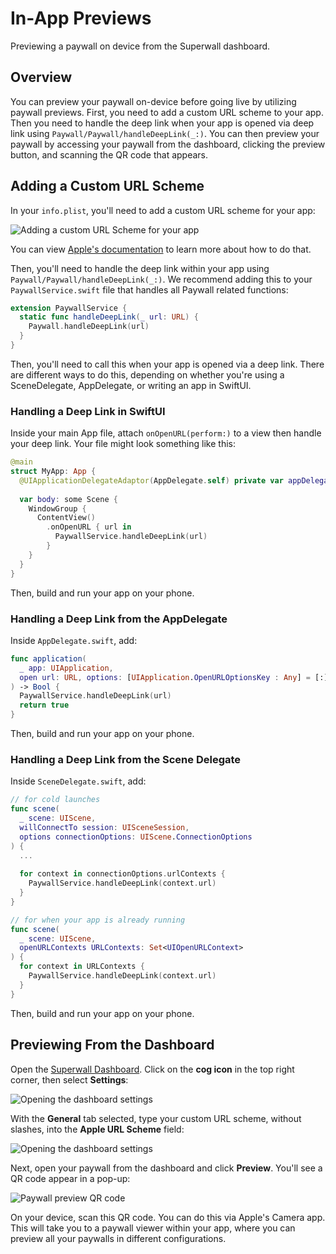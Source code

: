 # In-App Previews

Previewing a paywall on device from the Superwall dashboard.

## Overview

You can preview your paywall on-device before going live by utilizing paywall previews. First, you need to add a custom URL scheme to your app. Then you need to handle the deep link when your app is opened via deep link using ``Paywall/Paywall/handleDeepLink(_:)``. You can then preview your paywall by accessing your paywall from the dashboard, clicking the preview button, and scanning the QR code that appears.

## Adding a Custom URL Scheme

In your `info.plist`, you'll need to add a custom URL scheme for your app:

![Adding a custom URL Scheme for your app](customUrlScheme.png)

You can view [Apple's documentation](https://developer.apple.com/documentation/xcode/defining-a-custom-url-scheme-for-your-app) to learn more about how to do that.

Then, you'll need to handle the deep link within your app using ``Paywall/Paywall/handleDeepLink(_:)``. We recommend adding this to your `PaywallService.swift` file that handles all Paywall related functions:

```swift
extension PaywallService {
  static func handleDeepLink(_ url: URL) {
    Paywall.handleDeepLink(url)
  }
}
```

Then, you'll need to call this when your app is opened via a deep link. There are different ways to do this, depending on whether you're using a SceneDelegate, AppDelegate, or writing an app in SwiftUI.

### Handling a Deep Link in SwiftUI

Inside your main App file, attach `onOpenURL(perform:)` to a view then handle your deep link. Your file might look something like this:

```swift
@main
struct MyApp: App {
  @UIApplicationDelegateAdaptor(AppDelegate.self) private var appDelegate
  
  var body: some Scene {
    WindowGroup {
      ContentView()
        .onOpenURL { url in
          PaywallService.handleDeepLink(url)
        }
    }
  }
}
```

Then, build and run your app on your phone.

### Handling a Deep Link from the AppDelegate

Inside `AppDelegate.swift`, add:

```swift
func application(
  _ app: UIApplication, 
  open url: URL, options: [UIApplication.OpenURLOptionsKey : Any] = [:]
) -> Bool {
  PaywallService.handleDeepLink(url)
  return true
}
```

Then, build and run your app on your phone.

### Handling a Deep Link from the Scene Delegate

Inside `SceneDelegate.swift`, add:

```swift
// for cold launches
func scene(
  _ scene: UIScene, 
  willConnectTo session: UISceneSession, 
  options connectionOptions: UIScene.ConnectionOptions
) {
  ...
  
  for context in connectionOptions.urlContexts {
    PaywallService.handleDeepLink(context.url)
  }
}

// for when your app is already running
func scene(
  _ scene: UIScene, 
  openURLContexts URLContexts: Set<UIOpenURLContext>
) {
  for context in URLContexts {
    PaywallService.handleDeepLink(context.url)
  }
}
```

Then, build and run your app on your phone.

## Previewing From the Dashboard

Open the [Superwall Dashboard](https://superwall.com/dashboard). Click on the **cog icon** in the top right corner, then select **Settings**:

![Opening the dashboard settings](settings.png)

With the **General** tab selected, type your custom URL scheme, without slashes, into the **Apple URL Scheme** field:

![Opening the dashboard settings](dashboardUrlScheme.png)

Next, open your paywall from the dashboard and click **Preview**. You'll see a QR code appear in a pop-up:

![Paywall preview QR code](qrCode.png)

On your device, scan this QR code. You can do this via Apple's Camera app. This will take you to a paywall viewer within your app, where you can preview all your paywalls in different configurations.
